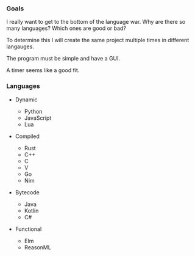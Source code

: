 ### Goals
I really want to get to the bottom of the language war. 
Why are there so many languages? 
Which ones are good or bad?

To determine this I will create the same project multiple times in different langauges.

The program must be simple and have a GUI.

A timer seems like a good fit.

### Languages

- Dynamic
  - Python
  - JavaScript
  - Lua

- Compiled
  - Rust
  - C++
  - C
  - V
  - Go
  - Nim

- Bytecode
  - Java
  - Kotlin
  - C#

- Functional
  - Elm
  - ReasonML